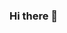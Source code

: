 ### Hi there 👋

<!--
**Harshit25Verma/Harshit25Verma** is a ✨ _special_ ✨ repository because its `README.md` (this file) appears on your GitHub profile.

Here are some ideas to get you started:

- 🔭 I’m currently working on CS50 course.
- 🌱 I’m currently learning Scratch and C++.
- 👯 I’m looking to collaborate on C++ and Python.
- 🤔 I’m looking for help with C++ and Python.
- 💬 Ask me about Scratch.
- 📫 How to reach me: drop a message, harshit25verma@gmail.com
- 😄 Pronouns: BRUH...
- ⚡ Fun fact: I am a Noob.
-->
